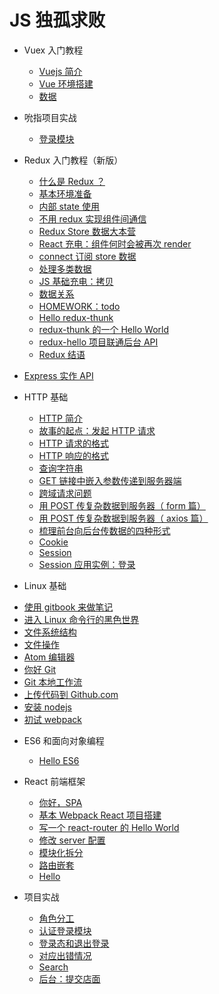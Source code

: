 # JS 独孤求败

* Vuex 入门教程
  - [Vuejs 简介](./vue/1-intro.md)
  - [Vue 环境搭建](./vue/2-env.md)
  - [数据](./3-data.md)

* 吮指项目实战
  - [登录模块](./shunzhi/1-login.md)

* Redux 入门教程（新版）
  - [什么是 Redux ？](./redux/1-hello.md)
  - [基本环境准备](./redux/2-setup.md)
  - [内部 state 使用](./redux/3-state.md)
  - [不用 redux 实现组件间通信](./redux/4-change-parent.md)
  - [Redux Store 数据大本营](./redux/5-store.md)
  - [React 充电：组件何时会被再次 render](./redux/6-rerender.md)
  - [connect 订阅 store 数据](./redux/7-connect.md)
  - [处理多类数据](./redux/8-reducer-composition.md)
  - [JS 基础充电：拷贝](./redux/9-js-copy.md)
  - [数据关系](./redux/10-relation.md)
  - [HOMEWORK：todo](./redux/12-todo.md)
  - [Hello redux-thunk](./redux/13-thunk.md)
  - [redux-thunk 的一个 Hello World](./redux/14-hello-world.md)
  - [redux-hello 项目联通后台 API](./redux/15-use-api.md)
  - [Redux 结语](./redux/16-redux-end.md)


* [Express 实作 API](./express/index.md)



* HTTP 基础
  - [HTTP 简介](./http/1-http-intro.md)
  - [故事的起点：发起 HTTP 请求](./http/2-making-request.md)
  - [HTTP 请求的格式](./http/3-request.md)
  - [HTTP 响应的格式](./http/4-response.md)
  - [查询字符串](./http/5-query-string.md)
  - [GET 链接中嵌入参数传递到服务器端](./http/6-get-data.md)
  - [跨域请求问题](./http/7-cors.md)
  - [用 POST 传复杂数据到服务器（ form 篇）](./http/8-form.md)
  - [用 POST 传复杂数据到服务器（ axios 篇）](./http/9-axios.md)
  - [梳理前台向后台传数据的四种形式](./http/10-four-ways.md)
  - [Cookie](./http/11-cookie.md)
  - [Session](./http/12-session.md)
  - [Session 应用实例：登录](./http/13-session-example.md)

*  Linux 基础
  - [使用 gitbook 来做笔记](./linux/1-gitbook.md)
  - [进入 Linux 命令行的黑色世界](./linux/2-hello-linux.md)
  - [文件系统结构](./linux/3-file-sys.md)
  - [文件操作](./linux/4-file-man.md)
  - [Atom 编辑器](./linux/5-atom.md)
  - [你好 Git](./linux/6-hello-git.md)
  - [Git 本地工作流](./linux/7-local-git.md)
  - [上传代码到 Github.com](./linux/8-push.md)
  - [安装 nodejs](./linux/9-install-node.md)
  - [初试 webpack](./linux/10-webpack.md)

* ES6 和面向对象编程
  - [Hello ES6](./es6/es6-intro.md)

* React 前端框架

  - [你好，SPA](./react/1-router-spa.md)
  - [基本 Webpack React 项目搭建](./react/2-router-react.md)
  - [写一个 react-router 的 Hello World](./react/3-router-hello.md)
  - [修改 server 配置](./react/4-router-server.md)
  - [模块化拆分](./react/5-router-refactor.md)
  - [路由嵌套](./react/6-router-nest.md)
  - [Hello](./react/hello.md)


* 项目实战
  - [角色分工](./project/1-role.md)
  - [认证登录模块](./project/2-login.md)
  - [登录态和退出登录](./project/3-logout.md)
  - [对应出错情况](./project/4-error.md)
  - [Search](./project/5-search.md)
  - [后台：提交店面](./project/6-admin.md)
